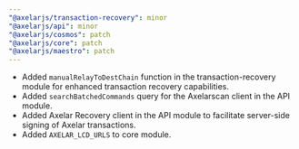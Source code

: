 ```yaml
---
"@axelarjs/transaction-recovery": minor
"@axelarjs/api": minor
"@axelarjs/cosmos": patch
"@axelarjs/core": patch
"@axelarjs/maestro": patch
---
```


- Added `manualRelayToDestChain` function in the transaction-recovery module for enhanced transaction recovery capabilities.
- Added `searchBatchedCommands` query for the Axelarscan client in the API module.
- Added Axelar Recovery client in the API module to facilitate server-side signing of Axelar transactions.
- Added `AXELAR_LCD_URLS` to core module.
